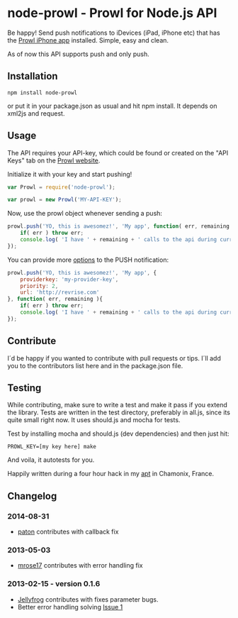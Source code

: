 # node-prowl - Prowl for Node.js API

Be happy! Send push notifications to iDevices (iPad, iPhone etc) that
has the [Prowl iPhone app](http://www.prowlapp.com/) installed. Simple,
easy and clean.

As of now this API supports push and only push.

## Installation

	npm install node-prowl

or put it in your package.json as usual and hit npm install. It depends
on xml2js and request.

## Usage

The API requires your API-key, which could be found or created on the
"API Keys" tab on the [Prowl website](http://www.prowlapp.com/).

Initialize it with your key and start pushing!

```javascript
var Prowl = require('node-prowl');

var prowl = new Prowl('MY-API-KEY');
```

Now, use the prowl object whenever sending a push:

```javascript
prowl.push('YO, this is awesomez!', 'My app', function( err, remaining ){
	if( err ) throw err;
	console.log( 'I have ' + remaining + ' calls to the api during current hour. BOOM!' );
});
```

You can provide more [options](http://www.prowlapp.com/api.php#add) to the PUSH notification:

```javascript
prowl.push('YO, this is awesomez!', 'My app', {
	providerkey: 'my-provider-key',
	priority: 2,
	url: 'http://revrise.com'
}, function( err, remaining ){
	if( err ) throw err;
	console.log( 'I have ' + remaining + ' calls to the api during current hour. BOOM!' );
});
```

## Contribute

I´d be happy if you wanted to contribute with pull requests or tips.
I´ll add you to the contributors list here and in the package.json file.

## Testing

While contributing, make sure to write a test and make it pass if you
extend the library. Tests are written in the test directory, preferably
in all.js, since its quite small right now. It uses should.js and mocha
for tests.

Test by installing mocha and should.js (dev dependencies) and then just
hit:

	PROWL_KEY=[my key here] make

And voila, it autotests for you.

Happily written during a four hour hack in my
[apt](http://starksignal.se/wp-content/uploads/2012/01/office-chamonix.jpg) in Chamonix, France.

## Changelog

### 2014-08-31

* [paton](https://github.com/paton) contributes with callback fix

### 2013-05-03

* [mrose17](https://github.com/mrose17) contributes with error handling fix

### 2013-02-15 - version 0.1.6

* [Jellyfrog](https://github.com/Jellyfrog) contributes with fixes
parameter bugs.
* Better error handling solving [Issue
1](https://github.com/arnklint/node-prowl/issues/1)
